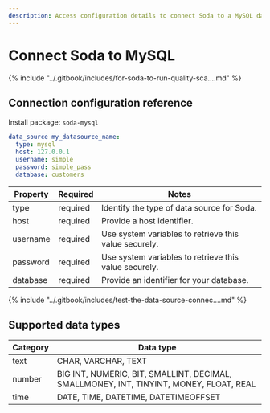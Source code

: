 ```yaml
---
description: Access configuration details to connect Soda to a MySQL data source.
---
```


# Connect Soda to MySQL

{% include "../.gitbook/includes/for-soda-to-run-quality-sca....md" %}

## Connection configuration reference

Install package: `soda-mysql`

```yaml
data_source my_datasource_name:
  type: mysql
  host: 127.0.0.1
  username: simple
  password: simple_pass
  database: customers
```

| Property | Required | Notes                                                 |
| -------- | -------- | ----------------------------------------------------- |
| type     | required | Identify the type of data source for Soda.            |
| host     | required | Provide a host identifier.                            |
| username | required | Use system variables to retrieve this value securely. |
| password | required | Use system variables to retrieve this value securely. |
| database | required | Provide an identifier for your database.              |

{% include "../.gitbook/includes/test-the-data-source-connec....md" %}

## Supported data types

| Category | Data type                                                                              |
| -------- | -------------------------------------------------------------------------------------- |
| text     | CHAR, VARCHAR, TEXT                                                                    |
| number   | BIG INT, NUMERIC, BIT, SMALLINT, DECIMAL, SMALLMONEY, INT, TINYINT, MONEY, FLOAT, REAL |
| time     | DATE, TIME, DATETIME, DATETIMEOFFSET                                                   |
